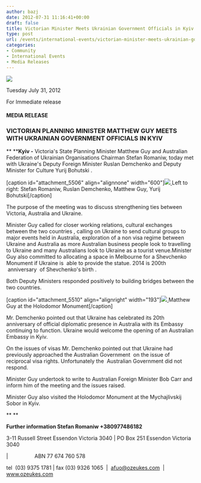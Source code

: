 ```yaml
---
author: bazj
date: 2012-07-31 11:16:41+00:00
draft: false
title: Victorian Minister Meets Ukrainian Government Officials in Kyiv
type: post
url: /events/international-events/victorian-minister-meets-ukrainian-government-officials-in-kyiv/
categories:
- Community
- International Events
- Media Releases
---
```


[![](http://www.ozeukes.com/wp-content/uploads/2012/07/zCYOA-Web-letterhead-color-600-pxls9.jpg)
](http://www.ozeukes.com/wp-content/uploads/2012/07/zCYOA-Web-letterhead-color-600-pxls9.jpg)

Tuesday July 31, 2012

For Immediate release





#### **MEDIA RELEASE**







### VICTORIAN PLANNING MINISTER MATTHEW GUY MEETS WITH UKRAINIAN GOVERNMENT OFFICIALS IN KYIV


** ****Kyiv -** Victoria's State Planning Minister Matthew Guy and Australian Federation of Ukrainian Organisations Chairman Stefan Romaniw, today met with Ukraine's Deputy Foreign Minister Ruslan Demchenko and Deputy Minister for Culture Yurij Bohutski .

[caption id="attachment_5506" align="alignnone" width="600"][![](http://www.ozeukes.com/wp-content/uploads/2012/07/ukraine-august2012-0151.jpg)
](http://www.ozeukes.com/wp-content/uploads/2012/07/ukraine-august2012-0151.jpg) Left to right: Stefan Romaniw, Ruslan Demchenko, Matthew Guy, Yurij Bohutski[/caption]

The purpose of the meeting was to discuss strengthening ties between Victoria, Australia and Ukraine.

Minister Guy called for closer working relations, cultural exchanges between the two countries , calling on Ukraine to send cultural groups to major events held in Australia, exploration of a non visa regime between Ukraine and Australia as more Australian business people look to travelling to Ukraine and many Australians look to Ukraine as a tourist venue.Minister Guy also committed to allocating a space in Melbourne for a Shevchenko Monument if Ukraine is  able to provide the statue. 2014 is 200th  anniversary  of Shevchenko's birth .

Both Deputy Ministers responded positively to building bridges between the two countries.

[caption id="attachment_5510" align="alignright" width="193"][![](http://www.ozeukes.com/wp-content/uploads/2012/07/ukraine-august2012-017-small2.jpg)
](http://www.ozeukes.com/wp-content/uploads/2012/07/ukraine-august2012-017-small2.jpg) Matthew Guy at the Holodomor Monument[/caption]

Mr. Demchenko pointed out that Ukraine has celebrated its 20th anniversary of official diplomatic presence in Australia with its Embassy continuing to function. Ukraine would welcome the opening of an Australian Embassy in Kyiv.

On the issues of visas Mr. Demchenko pointed out that Ukraine had previously approached the Australian Government  on the issue of reciprocal visa rights. Unfortunately the  Australian Government did not respond.

Minister Guy undertook to write to Australian Foreign Minister Bob Carr and inform him of the meeting and the issues raised.

Minister Guy also visited the Holodomor Monument at the Mychajlivskij Sobor in Kyiv.

** **


**Further information Stefan Romaniw +380977486182**











3-11 Russell Street Essendon Victoria 3040 | PO Box 251 Essendon Victoria 3040








|                  ABN 77 674 760 578




tel  (03) 9375 1781 | fax (03) 9326 1065  |  afuo@ozeukes.com  |  www.ozeukes.com
